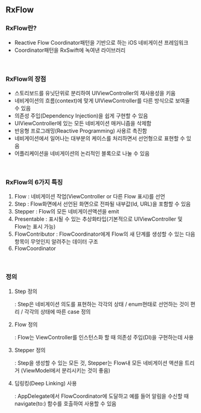 ## RxFlow

### RxFlow란?
- Reactive Flow Coordinator패턴을 기반으로 하는 iOS 네비게이션 프레임워크
- Coordinator패턴을 RxSwift에 녹여낸 라이브러리

<br>

### RxFlow의 장점
- 스토리보드를 유닛단위로 분리하여 UIViewController의 재사용성을 키움
- 네비게이션의 흐름(context)에 맞게 UIViewController를 다른 방식으로 보여줄 수 있음
- 의존성 주입(Dependency Injection)을 쉽게 구현할 수 있음
- UIViewController에 있는 모든 네비게이션 매커니즘을 삭제함
- 반응형 프로그래밍(Reactive Programming) 사용르 촉진함
- 네비게이션에서 일어나는 대부분의 케이스를 처리하면서 선언형으로 표현할 수 있음
- 어플리케이션을 네비게이션의 논리적인 블록으로 나눌 수 있음

<br>

### RxFlow의 6가지 특징
1. Flow : 네비게이션 작업(ViewController or 다른 Flow 표시)를 선언
2. Step : Flow화면에서 선언된 화면으로 전파될 내부값(Id, URL)을 포함할 수 있음
3. Stepper : Flow의 모든 네비게이션액션을 emit
4. Presentable : 표시될 수 있는 추상화타입(기본적으로 UIViewController 및 Flow는 표시 가능)
5. FlowContributor : FlowCoordinator에게 Flow의 새 단계를 생성할 수 있는 다음 항목이 무엇인지 알려주는 데이터 구조
6. FlowCoordinator

<br>

### 정의
1. Step 정의
   
    : Step은 네비게이션 의도를 표현하는 각각의 상태 / enum현태로 선언하는 것이 편리 / 각각의 상태에 따른 case 정의
2. Flow 정의

    : Flow는 ViewController를 인스턴스화 할 때 의존성 주입(DI)을 구현하는데 사용
3. Stepper 정의

    : Step을 생성할 수 있는 모든 것, Stepper는 Flow내 모든 네비게이션 액션을 트리거 (ViewModel에서 분리시키는 것이 좋음)
4. 딥링킹(Deep Linking) 사용

    : AppDelegate에서 FlowCoordinator에 도달하고 예를 들어 알림을 수신할 때 navigate(to:) 함수를 호출하여 사용할 수 있음